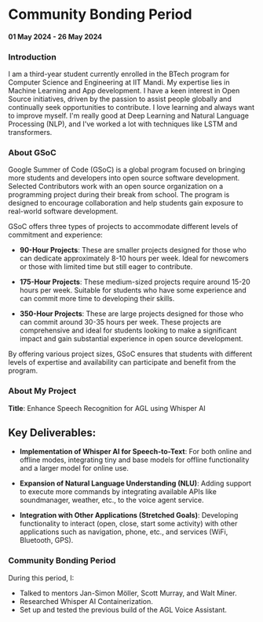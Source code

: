# Community Bonding Period

#### 01 May 2024 - 26 May 2024

### Introduction
I am a third-year student currently enrolled in the BTech program for Computer Science and Engineering at IIT Mandi. My expertise lies in Machine Learning and App development. I have a keen interest in Open Source initiatives, driven by the passion to assist people globally and continually seek opportunities to contribute. I love learning and always want to improve myself. I'm really good at Deep Learning and Natural Language Processing (NLP), and I've worked a lot with techniques like LSTM and transformers.

### About GSoC

Google Summer of Code (GSoC) is a global program focused on bringing more students and developers into open source software development. Selected Contributors work with an open source organization on a programming project during their break from school. The program is designed to encourage collaboration and help students gain exposure to real-world software development.

GSoC offers three types of projects to accommodate different levels of commitment and experience:

- **90-Hour Projects**: These are smaller projects designed for those who can dedicate approximately 8-10 hours per week. Ideal for newcomers or those with limited time but still eager to contribute.


- **175-Hour Projects**: These medium-sized projects require around 15-20 hours per week. Suitable for students who have some experience and can commit more time to developing their skills.


- **350-Hour Projects**: These are large projects designed for those who can commit around 30-35 hours per week. These projects are comprehensive and ideal for students looking to make a significant impact and gain substantial experience in open source development.

By offering various project sizes, GSoC ensures that students with different levels of expertise and availability can participate and benefit from the program.

### About My Project
**Title**: Enhance Speech Recognition for AGL using Whisper AI

## Key Deliverables:

- **Implementation of Whisper AI for Speech-to-Text**: For both online and offline modes, integrating tiny and base models for offline functionality and a larger model for online use.

- **Expansion of Natural Language Understanding (NLU)**: Adding support to execute more commands by integrating available APIs like soundmanager, weather, etc., to the voice agent service.

- **Integration with Other Applications (Stretched Goals)**: Developing functionality to interact (open, close, start some activity) with other applications such as navigation, phone, etc., and services (WiFi, Bluetooth, GPS).

### Community Bonding Period
During this period, I:
- Talked to mentors Jan-Simon Möller, Scott Murray, and Walt Miner.
- Researched Whisper AI Containerization.
- Set up and tested the previous build of the AGL Voice Assistant.
